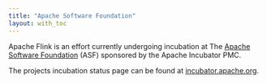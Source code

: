 ```yaml
---
title: "Apache Software Foundation"
layout: with_toc
---
```


Apache Flink is an effort currently undergoing incubation at The <a href="http://apache.org/">Apache Software Foundation</a> (ASF) sponsored by the Apache Incubator PMC.

The projects incubation status page can be found at [incubator.apache.org](http://incubator.apache.org/projects/flink.html).


